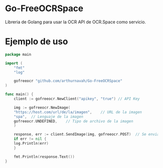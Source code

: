 # Go-FreeOCRSpace
Libreria de Golang para usar la OCR API de OCR.Space como servicio.

# Ejemplo de uso
```go
package main

import (
	"fmt"
	"log"

	gofreeocr "github.com/arthurnavah/Go-FreeOCRSpace"
)

func main() {
    client := gofreeocr.NewClient("apikey", "true") // API Key

    img := gofreeocr.NewImage(
    "https://host.com/url/de/la/imagen",    // URL de la imagen
    "spa",  // Lenguaje de la imagen
    gofreeocr.UNDEFINED,    // Tipo de archivo de la imagen
    )

    response, err := client.SendImage(img, gofreeocr.POST)  // Se envia la imagen, Declarando el metodo a utilizar
    if err != nil {
    log.Println(err)
    }

    fmt.Println(response.Text())
}
```

